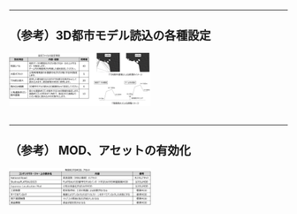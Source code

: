 ------

## （参考）3D都市モデル読込の各種設定

<img src="../resources/userMan/2-4-1.png" style="zoom: 25%;" />

<br>
<br>

------

## （参考） MOD、アセットの有効化

<img src="../resources/userMan/2-4-2.png" style="zoom: 25%;" />

<br>
<br>

